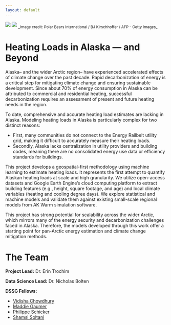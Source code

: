 ```yaml
---
layout: default
---
```


<img src="{{ site.url }}{{ site.baseurl }}/assets/img/eScience.png">
<img src="{{ site.url }}{{ site.baseurl }}/assets/img/polarbear_ap_strip.png">
<sub>_Image credit: Polar Bears International / BJ Kirschhoffer / AFP - Getty Images_</sub>

# Heating Loads in Alaska — and Beyond
Alaska– and the wider Arctic region– have experienced accelerated effects of climate change over the past decade. Rapid decarbonization of energy is a critical step for mitigating climate change and ensuring sustainable development. Since about 70% of energy consumption in Alaska can be attributed to commercial and residential heating, successful decarbonization requires an assessment of present and future heating needs in the region.

To date, comprehensive and accurate heating load estimates are lacking in Alaska. Modeling heating loads in Alaska is particularly complex for two distinct reasons: 
- First, many communities do not connect to the Energy Railbelt utility grid, making it difficult to accurately measure their heating loads. 
- Secondly, Alaska lacks centralization in utility providers and building codes, meaning there are no consolidated energy use data or efficiency standards for buildings.

This project develops a geospatial-first methodology using machine learning to estimate heating loads. It represents the first attempt to quantify Alaskan heating loads at scale and high granularity. We utilize open-access datasets and Google Earth Engine’s cloud computing platform to extract building features (e.g., height, square footage, and age) and local climate variables (heating and cooling degree days). We explore statistical and machine models and validate them against existing small-scale regional models from AK Warm simulation software.

This project has strong potential for scalability across the wider Arctic, which mirrors many of the energy security and decarbonization challenges faced in Alaska. Therefore, the models developed through this work offer a starting point for pan-Arctic energy estimation and climate change mitigation methods.


# The Team

**Project Lead:** Dr. Erin Trochim

**Data Science Lead:** Dr. Nicholas Bolten

**DSSG Fellows:** 
- [Vidisha Chowdhury](https://www.linkedin.com/in/vidisha-chowdhury/)
- [Maddie Gaumer](https://www.linkedin.com/in/madelyn-gaumer-380898142/)
- [Philippe Schicker](https://www.linkedin.com/in/philippe-schicker/)
- [Shamsi Soltani](https://www.linkedin.com/in/shamsisoltani/)
